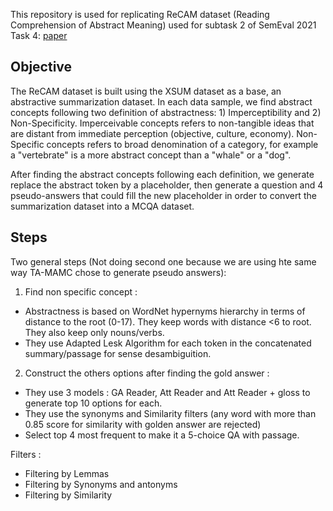 This repository is used for replicating ReCAM dataset (Reading Comprehension of Abstract Meaning) used for subtask 2 of SemEval 2021 Task 4: [paper](https://arxiv.org/pdf/2105.14879.pdf)

## Objective

The ReCAM dataset is built using the XSUM dataset as a base, an abstractive summarization dataset. In each data sample, we find abstract concepts following two definition of abstractness: 1) Imperceptibility and 2) Non-Specificity. Imperceivable concepts refers to non-tangible ideas that are distant from immediate perception (objective, culture, economy). Non-Specific concepts refers to broad denomination of a category, for example a "vertebrate" is a more abstract concept than a "whale" or a "dog".   

After finding the abstract concepts following each definition, we generate replace the abstract token by a placeholder, then generate a question and 4 pseudo-answers that could fill the new placeholder in order to convert the summarization dataset into a MCQA dataset.

## Steps

Two general steps (Not doing second one because we are using hte same way TA-MAMC chose to generate pseudo answers):

1) Find non specific concept :
- Abstractness is based on WordNet hypernyms hierarchy in terms of distance to the root (0-17). They keep words with distance <6 to root. They also keep only nouns/verbs.
- They use Adapted Lesk Algorithm for each token in the concatenated summary/passage for sense desambiguition.

2) Construct the others options after finding the gold answer :
- They use 3 models : GA Reader, Att Reader and Att Reader + gloss to generate top 10 options for each. 
- They use the synonyms and Similarity filters (any word with more than 0.85 score for similarity with golden answer are rejected)
- Select top 4 most frequent to make it a 5-choice QA with passage.

Filters :
- Filtering by Lemmas 
- Filtering by Synonyms and antonyms
- Filtering by Similarity   

